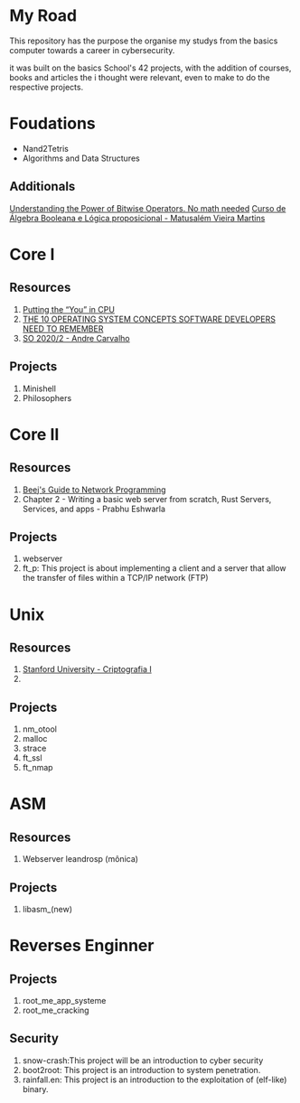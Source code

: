 # My Road

This repository has the purpose the organise my studys from the basics computer towards a career in cybersecurity. 

it was built on the basics School's 42 projects, with the addition of courses, books and articles the i thought were relevant, even to make to do the respective projects. 



# Foudations 

- Nand2Tetris 
- Algorithms and Data Structures

## Additionals

[Understanding the Power of Bitwise Operators. No math needed](https://www.deusinmachina.net/p/understanding-the-power-of-bitwise)
[Curso de Álgebra Booleana e Lógica proposicional - Matusalém Vieira Martins](https://www.youtube.com/playlist?list=PLVWA23fHCKz8MGHJpkJWbHvQn2tQAGHR_)

# Core I

## Resources

1. [Putting the “You” in CPU](https://cpu.land) 
2. [THE 10 OPERATING SYSTEM CONCEPTS SOFTWARE DEVELOPERS NEED TO REMEMBER](https://jameskle.com/writes/operating-systems)
3. [SO 2020/2 - Andre Carvalho](https://www.youtube.com/playlist?list=PLmAZw8oyG75jlEikpiTlTxaVDUPadduJu)

## Projects

1. Minishell
2. Philosophers

# Core II

## Resources

1. [Beej's Guide to Network Programming](https://beej.us/guide/bgnet/html//index.html)
2. Chapter 2 - Writing a basic web server from scratch, Rust Servers, Services, and apps - Prabhu Eshwarla

## Projects

1. webserver
2. ft_p: This project is about implementing a client and a server that allow the transfer of files within a TCP/IP network (FTP)


# Unix

## Resources

1. [Stanford University - Criptografia I](https://www.coursera.org/learn/crypto?skills=Cryptography&sortBy=BEST_MATCH)
2. 

## Projects

1. nm_otool
2. malloc   
3. strace
4. ft_ssl
5. ft_nmap

# ASM

## Resources

1. Webserver leandrosp (mônica)

## Projects

1. libasm_(new)

# Reverses Enginner

## Projects

1. root_me_app_systeme
2. root_me_cracking

## Security
1. snow-crash:This project will be an introduction to cyber security
2. boot2root: This project is an introduction to system penetration.
3. rainfall.en: This project is an introduction to the exploitation of (elf-like) binary.
